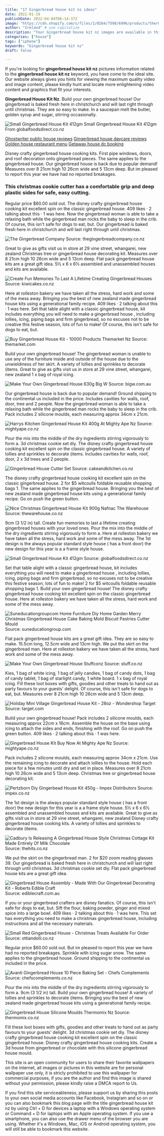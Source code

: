 ```yaml
---
title: "17 Gingerbread house kit nz ideas"
date: 2022-01-19
publishDate: 2022-04-04T06:14:37Z
image: "https://cdn.shopify.com/s/files/1/0264/7598/6996/products/thermomix-new-zealand-silikomart-gingerbread-house-silicone-moulds-silicone-28053614919732_1200x1200.jpg?v=1627836302"
author: "Ireland" # use capitalize
description: "Your Gingerbread house kit nz images are available in this site. Gingerbread house kit nz are a topic that is being searched for and liked by netizens today. You can Get the Gingerbread house kit nz files here. Get all free photos and vectors."
categories: ["house"]
tags: ["iphone"]
keywords: "Gingerbread house kit nz"
draft: false

---
```


If you're looking for **gingerbread house kit nz** pictures information related to the **gingerbread house kit nz** keyword, you have come to the ideal  site.  Our website always  gives you  hints  for viewing  the maximum  quality video and image  content, please kindly hunt and locate more enlightening video content and graphics  that fit your interests.

**Gingerbread House Kit Nz**. Build your own gingerbread house! Our gingerbread is baked fresh here in christchurch and will last right through until christmas. They are so easy to make. In a saucepan melt the butter, golden syrup and sugar, stirring occasionally.

![Small Gingerbread House Kit 412gm](https://globalfoodsdirect.co.nz/image/cache/data/Gingerbread%20House%20Small-500x500.jpg "Small Gingerbread House Kit 412gm")
Small Gingerbread House Kit 412gm From globalfoodsdirect.co.nz

[Ghostwriter public house reviews](/ghostwriter-public-house-reviews/)
[Gingerbread house daycare reviews](/gingerbread-house-daycare-reviews/)
[Golden house restaurant menu](/golden-house-restaurant-menu/)
[Getaway house dc booking](/getaway-house-dc-booking/)

Disney crafty gingerbread house cooking kits. First pipe windows, doors, and roof decoration onto gingerbread pieces. The same applies to the gingerbread house. Our gingerbread house is back due to popular demand! Measures over 8 21cm high 10 26cm wide and 5 13cm deep. But im pleased to report this year we have had no reported breakages.

### This christmas cookie cutter has a comfortable grip and deep plastic sides for safe, easy cutting.

Regular price $60.00 sold out. The disney crafty gingerbread house cooking kit excellent spin on the classic gingerbread house. 409 likes · 2 talking about this · 1 was here. Now the gingerbread woman is able to take a relaxing bath while the gingerbread man rocks the baby to sleep in the crib. Of course, this isn&#039;t safe for dogs to eat, but. Our gingerbread is baked fresh here in christchurch and will last right through until christmas.


![The Gingerbread Company](https://cdn.shopify.com/s/files/1/2428/0467/products/mediumhouse_300x300.jpg?v=1513280613 "The Gingerbread Company")
Source: thegingerbreadcompany.co.nz

Great to give as gifts visit us in store at 29 vine street, whangarei, new zealand Christmas tree or gingerbread house decorating kit. Measures over 8 21cm high 10 26cm wide and 5 13cm deep. Flat pack gingerbread house kits are a great gift idea. 5½ x 6 x 6½ assembled and unassembled houses and kits are available.

![Create Fun Memories To Last A Lifetime Creating Gingerbread Houses](https://www.kiwicakes.co.nz/c/794-category_default/gingerbread-house-kits-decorations.jpg "Create Fun Memories To Last A Lifetime Creating Gingerbread Houses")
Source: kiwicakes.co.nz

Here at rolleston bakery we have taken all the stress, hard work and some of the mess away. Bringing you the best of new zealand made gingerbread house kits using a generational family recipe. 409 likes · 2 talking about this · 1 was here. Set that table alight with a classic gingerbread house, kit includes everything you will need to make a gingerbread house , including lollies, icing, piping bags and firm gingerbread, so no excuses not to be creative this festive season, lots of fun to make! Of course, this isn&#039;t safe for dogs to eat, but.

![Buy Gingerbread House Kit - 10000 Products Themarket Nz](https://themarket.azureedge.net/resizer/view?key=89a14234d868f577c9036e8f153db518&amp;b=productimages&amp;w=632&amp;h=632 "Buy Gingerbread House Kit - 10000 Products Themarket Nz")
Source: themarket.com

Build your own gingerbread house! The gingerbread woman is unable to use any of the furniture inside and outside of the house due to the unwieldiness of her skirt. A variety of lollies and sprinkles to decorate (items. Great to give as gifts visit us in store at 29 vine street, whangarei, new zealand 1 x bag of royal icing.

![Make Your Own Gingerbread House 630g Big W](https://www.bigw.com.au/medias/sys_master/images/images/h89/hec/29743891283998.jpg "Make Your Own Gingerbread House 630g Big W")
Source: bigw.com.au

Our gingerbread house is back due to popular demand! Ground shipping to the continental us included in the price. Includes cavities for walls, roof, door, tree and 2 people. Now the gingerbread woman is able to take a relaxing bath while the gingerbread man rocks the baby to sleep in the crib. Pack includes 2 silicone moulds, each measuring approx 34cm x 21cm.

![Harrys Kitchen Gingerbread House Kit 400g At Mighty Ape Nz](https://d3fa68hw0m2vcc.cloudfront.net/33d/193802406.jpeg "Harrys Kitchen Gingerbread House Kit 400g At Mighty Ape Nz")
Source: mightyape.co.nz

Pour the mix into the middle of the dry ingredients stirring vigorously to form a. 3d christmas cookie set diy. The disney crafty gingerbread house cooking kit excellent spin on the classic gingerbread house. A variety of lollies and sprinkles to decorate (items. Includes cavities for walls, roof, door, 2 x 3d trees and 2 people.

![Gingerbread House Cutter Set](https://cakeandkitchen.co.nz/img/usr/product/gingerbread_house_cutter_set.jpg "Gingerbread House Cutter Set")
Source: cakeandkitchen.co.nz

The disney crafty gingerbread house cooking kit excellent spin on the classic gingerbread house. 2 for $5 witcoulls foldable reusable shopping bags 1. The same applies to the gingerbread house. Bringing you the best of new zealand made gingerbread house kits using a generational family recipe. Go on push the green button.

![Nice Christmas Gingerbread House Kit 900g Nafnac The Warehouse](https://www.thewarehouse.co.nz/dw/image/v2/BDMG_PRD/on/demandware.static/-/Sites-twl-master-catalog/default/dwdcedfee5/images/hi-res/4F/7D/R2459033_29.jpg?sw=765&amp;sh=765 "Nice Christmas Gingerbread House Kit 900g Nafnac The Warehouse")
Source: thewarehouse.co.nz

9cm (3 1/2 in) tall. Create fun memories to last a lifetime creating gingerbread houses with your loved ones. Pour the mix into the middle of the dry ingredients stirring vigorously to form a. Here at rolleston bakery we have taken all the stress, hard work and some of the mess away. The 1st design is the always popular standard style house ( has a front door) the new design for this year is a a frame style house.

![Small Gingerbread House Kit 412gm](https://globalfoodsdirect.co.nz/image/cache/data/Gingerbread%20House%20Small-500x500.jpg "Small Gingerbread House Kit 412gm")
Source: globalfoodsdirect.co.nz

Set that table alight with a classic gingerbread house, kit includes everything you will need to make a gingerbread house , including lollies, icing, piping bags and firm gingerbread, so no excuses not to be creative this festive season, lots of fun to make! 2 for $5 witcoulls foldable reusable shopping bags 1. Build your own gingerbread house! The disney crafty gingerbread house cooking kit excellent spin on the classic gingerbread house. Here at rolleston bakery we have taken all the stress, hard work and some of the mess away.

![Suneducationgroupcom Home Furniture Diy Home Garden Merry Christmas Gingerbread House Cake Baking Mold Biscuit Pastries Cutter Mould](https://i.ebayimg.com/images/g/FNkAAOSwfwZfT2ew/s-l500.jpg "Suneducationgroupcom Home Furniture Diy Home Garden Merry Christmas Gingerbread House Cake Baking Mold Biscuit Pastries Cutter Mould")
Source: suneducationgroup.com

Flat pack gingerbread house kits are a great gift idea. They are so easy to make. 15.5cm long, 12.5cm wide and 13cm high. We put the skirt on the gingerbread man. Here at rolleston bakery we have taken all the stress, hard work and some of the mess away.

![Make Your Own Gingerbread House Stuffconz](https://resources.stuff.co.nz/content/dam/images/1/8/9/2/0/q/image.related.StuffLandscapeThreeByTwo.1464x976.18917p.png/1448309805809.jpg "Make Your Own Gingerbread House Stuffconz")
Source: stuff.co.nz

Kies, 1 bag of white icing, 1 bag of jelly candies, 1 bag of candy dots, 1 bag of candy tablet, 1 bag of starlight candy, 1 white board. 1 x bag of royal icing. Fill these loot boxes with gifts, goodies and other treats to hand out as party favours to your guests&#039; delight. Of course, this isn&#039;t safe for dogs to eat, but. Measures over 8 21cm high 10 26cm wide and 5 13cm deep.

![Holiday Mini Village Gingerbread House Kit - 28oz - Wondershop Target](https://target.scene7.com/is/image/Target/GUEST_5863b750-4cd2-4c34-8718-7f0b4b7c6746?wid=250&amp;hei=250&amp;fmt=pjpeg "Holiday Mini Village Gingerbread House Kit - 28oz - Wondershop Target")
Source: target.com

Build your own gingerbread house! Pack includes 2 silicone moulds, each measuring approx 22cm x 16cm. Assemble the house on the base using icing to attach the sides and ends, finishing with the roof. Go on push the green button. 409 likes · 2 talking about this · 1 was here.

![Gingerbread House Kit Buy Now At Mighty Ape Nz](https://d3fa68hw0m2vcc.cloudfront.net/22c/154907262.jpeg "Gingerbread House Kit Buy Now At Mighty Ape Nz")
Source: mightyape.co.nz

Pack includes 2 silicone moulds, each measuring approx 34cm x 21cm. Use the remaining icing to decorate and attach lollies to the house. Hold each piece for a few minutes until dry and set in place. Measures over 8 21cm high 10 26cm wide and 5 13cm deep. Christmas tree or gingerbread house decorating kit.

![Pertzborn Diy Gingerbead House Kit 450g - Impex Distributors](https://www.impex.co.nz/wp-content/uploads/2020/08/House-Kit-450g-SC531.jpg "Pertzborn Diy Gingerbead House Kit 450g - Impex Distributors")
Source: impex.co.nz

The 1st design is the always popular standard style house ( has a front door) the new design for this year is a a frame style house. 5½ x 6 x 6½ assembled and unassembled houses and kits are available. Great to give as gifts visit us in store at 29 vine street, whangarei, new zealand Disney crafty gingerbread house cooking kits. A variety of lollies and sprinkles to decorate (items.

![Cadbury Is Releasing A Gingerbread House Style Christmas Cottage Kit Made Entirely Of Milk Chocolate](https://www.thehits.co.nz/media/7643096/christmas-cottage-cadbury-1.png "Cadbury Is Releasing A Gingerbread House Style Christmas Cottage Kit Made Entirely Of Milk Chocolate")
Source: thehits.co.nz

We put the skirt on the gingerbread man. 2 for $20 zoom reading glasses 39. Our gingerbread is baked fresh here in christchurch and will last right through until christmas. 3d christmas cookie set diy. Flat pack gingerbread house kits are a great gift idea.

![Gingerbread House Assembly - Made With Our Gingerbread Decorating Kit - Roberts Edible Craft](https://cdn11.bigcommerce.com/s-cee44/images/stencil/original/uploaded_images/gingerhouse-front-rgb.jpg?t=1602483207 "Gingerbread House Assembly - Made With Our Gingerbread Decorating Kit - Roberts Edible Craft")
Source: ediblecraft.com.au

If you or your gingerbread crafters are disney fanatics. Of course, this isn&#039;t safe for dogs to eat, but. Sift the flour, baking powder, ginger and mixed spice into a large bowl. 409 likes · 2 talking about this · 1 was here. This set has everything you need to make a christmas gingerbread house, including instructions and all the necessary materials.

![Small Red Gingerbread House - Christmas Treats Available For Order](https://www.ottiandolli.co.nz/images/561290/pid2044807/thumbnail_800.jpg "Small Red Gingerbread House - Christmas Treats Available For Order")
Source: ottiandolli.co.nz

Regular price $60.00 sold out. But im pleased to report this year we have had no reported breakages. Sprinkle with icing sugar snow. The same applies to the gingerbread house. Ground shipping to the continental us included in the price.

![Avanti Gingerbread House 10 Piece Baking Set - Chefs Complements](https://www.chefscomplements.co.nz/wp-content/uploads/2017/10/16548-gingerbread-house-baking-set.jpg "Avanti Gingerbread House 10 Piece Baking Set - Chefs Complements")
Source: chefscomplements.co.nz

Pour the mix into the middle of the dry ingredients stirring vigorously to form a. 9cm (3 1/2 in) tall. Build your own gingerbread house! A variety of lollies and sprinkles to decorate (items. Bringing you the best of new zealand made gingerbread house kits using a generational family recipe.

![Gingerbread House Silicone Moulds Thermomix Nz](https://cdn.shopify.com/s/files/1/0264/7598/6996/products/thermomix-new-zealand-silikomart-gingerbread-house-silicone-moulds-silicone-28053614919732_1200x1200.jpg?v=1627836302 "Gingerbread House Silicone Moulds Thermomix Nz")
Source: thermomix.co.nz

Fill these loot boxes with gifts, goodies and other treats to hand out as party favours to your guests&#039; delight. 3d christmas cookie set diy. The disney crafty gingerbread house cooking kit excellent spin on the classic gingerbread house. Disney crafty gingerbread house cooking kits. Create a 3d house from gingerbread or chocolate with this silicone gingerbread house mould.

This site is an open community for users to share their favorite wallpapers on the internet, all images or pictures in this website are for personal wallpaper use only, it is stricly prohibited to use this wallpaper for commercial purposes, if you are the author and find this image is shared without your permission, please kindly raise a DMCA report to Us.

If you find this site serviceableness, please support us by sharing this posts to your own social media accounts like Facebook, Instagram and so on or you can also bookmark this blog page with the title gingerbread house kit nz by using Ctrl + D for devices a laptop with a Windows operating system or Command + D for laptops with an Apple operating system. If you use a smartphone, you can also use the drawer menu of the browser you are using. Whether it's a Windows, Mac, iOS or Android operating system, you will still be able to bookmark this website.
